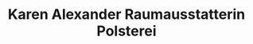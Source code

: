 ---
title: "Karen Alexander Raumausstatterin Polsterei"
url: /neunkirchen/karen-alexander-raumausstatterin-polsterei/
shop: Raumausstattung
---
